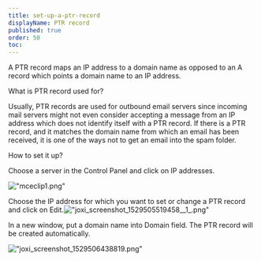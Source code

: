 ```yaml
---
title: set-up-a-ptr-record
displayName: PTR record
published: true
order: 50
toc:
---
```


A PTR record maps an IP address to a domain name as opposed to an A record which points a domain name to an IP address.


What is PTR record used for?


Usually, PTR records are used for outbound email servers since incoming mail servers might not even consider accepting a message from an IP address which does not identify itself with a PTR record. If there is a PTR record, and it matches the domain name from which an email has been received, it is one of the ways not to get an email into the spam folder.


How to set it up?


Choose a server in the Control Panel and click on IP addresses.


![\"mceclip1.png\"](\"https://support.gcore.com/hc/article_attachments/360019238257/mceclip1.png\")


Choose the IP address for which you want to set or change a PTR record and click on Edit.![\"joxi_screenshot_1529505519458__1_.png\"](\"https://support.gcore.com/hc/article_attachments/360000109437/joxi_screenshot_1529505519458__1_.png\")


In a new window, put a domain name into Domain field. The PTR record will be created automatically.


![\"joxi_screenshot_1529506438819.png\"](\"https://support.gcore.com/hc/article_attachments/360000108618/joxi_screenshot_1529506438819.png\")
